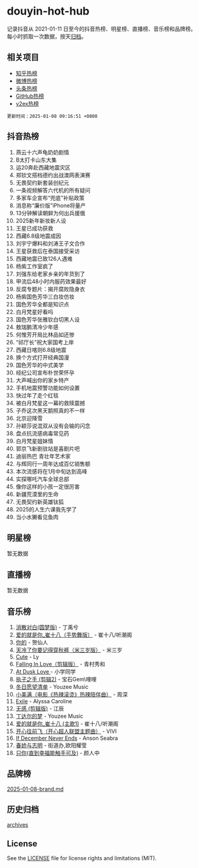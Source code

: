 # douyin-hot-hub

记录抖音从 2021-01-11 日至今的抖音热榜、明星榜、直播榜、音乐榜和品牌榜。每小时抓取一次数据，按天[归档](archives)。

## 相关项目

- [知乎热榜](https://github.com/lonnyzhang423/zhihu-hot-hub)
- [微博热榜](https://github.com/lonnyzhang423/weibo-hot-hub)
- [头条热榜](https://github.com/lonnyzhang423/toutiao-hot-hub)
- [GitHub热榜](https://github.com/lonnyzhang423/github-hot-hub)
- [v2ex热榜](https://github.com/lonnyzhang423/v2ex-hot-hub)


`更新时间：2025-01-08 09:16:51 +0800`

## 抖音热榜

1. 燕云十六声龟奶奶剧情
1. B太打卡山东大集
1. 运20奔赴西藏地震灾区
1. 郑钦文搭档德约出战澳网表演赛
1. 无畏契约新套装创纪元
1. 一条视频解答六代机的所有疑问
1. 多家车企宣布“兜底”补贴政策
1. 消息称“廉价版”iPhone将量产
1. 13分钟解读朝鲜为何出兵援俄
1. 2025新年新妆新人设
1. 王星已成功获救
1. 西藏6.8级地震成因
1. 刘宇宁爆料和刘涛王子文合作
1. 王星获救后在泰国接受采访
1. 西藏地震已致126人遇难
1. 杨紫工作室疯了
1. 刘强东给老家乡亲的年货到了
1. 甲流后48小时内服药效果最好
1. 反腐专题片：揭开腐败隐身衣
1. 杨紫国色芳华三白妆仿妆
1. 国色芳华全都是知识点
1. 白月梵星好看吗
1. 国色芳华张雅钦白切黑人设
1. 敖瑞鹏清冷少年感
1. 何惟芳开局比林品如还惨
1. “祁厅长”祝大家国考上岸
1. 西藏日喀则6.8级地震
1. 换个方式打开经典国漫
1. 国色芳华的中式美学
1. 经纪公司宣布朴世荣怀孕
1. 大声喊出你的家乡特产
1. 手机地震预警功能如何设置
1. 快过年了走个红毯
1. 被白月梵星这一幕的救赎震撼
1. 子乔这次黑天鹅照真的不一样
1. 北京迎降雪
1. 孙颖莎说混双从没有会输的闪念
1. 盘点抗流感病毒常见药
1. 白月梵星姐妹情
1. 郭京飞新剧驻站是喜剧片吧
1. 迪丽热巴 青壮年艺术家
1. 与辉同行一周年达成百亿销售额
1. 本次流感将在1月中旬达到高峰
1. 实探哪吒汽车全球总部
1. 像你这样的小孩一定很厉害
1. 新疆荒漠里的生命
1. 无畏契约新英雄钛狐
1. 2025的人生六课我先学了
1. 当小水獭看见鱼肉

## 明星榜

暂无数据

## 直播榜

暂无数据

## 音乐榜

1. [消散对白(圆梦版)](https://sf5-hl-cdn-tos.douyinstatic.com/obj/tos-cn-ve-2774/og4jB5I5IizzoZVAAAzWgBMAsMDWoArfwBOiFs) - 丁禹兮
1. [爱的就是你_崔十八（手势舞版）](https://sf5-hl-cdn-tos.douyinstatic.com/obj/tos-cn-ve-2774/oApB2AigNyB4sTw7JhBOikMAf0oDJzMWBuIrgm) - 崔十八/听潮阁
1. [你的](https://sf5-hl-cdn-tos.douyinstatic.com/obj/tos-cn-ve-2774/oYuIeKf42jB7sEV6B2upMdpYAgfrQWj0FeRegh) - 贺仙人
1. [天冷了你要记得穿秋裤（米三岁版）](https://sf5-hl-cdn-tos.douyinstatic.com/obj/tos-cn-ve-2774/oQlIwVIDWiZ6BQilAorS7MA0AgCkQDvcZAdm1) - 米三岁
1. [Cute](https://sf5-hl-cdn-tos.douyinstatic.com/obj/tos-cn-ve-2774/o4IbIzHWKAAB4wsS5qMBRiiAlEBGTpQRNfFvuo) - Ly
1. [Falling In Love（剪辑版）](https://sf5-hl-cdn-tos.douyinstatic.com/obj/tos-cn-ve-2774/o8ajpA8zzgBPahbBIO8AcKGBLJezFCRd1wfP9f) - 青村秀和
1. [ At Dusk  Love ](https://sf5-hl-cdn-tos.douyinstatic.com/obj/tos-cn-ve-2774/o8CrpCf5CaYgI4ZrtQgMQAFEfuGqNnRSDQAPBc) - 小学同学
1. [执子之手 (剪辑2)](https://sf5-hl-cdn-tos.douyinstatic.com/obj/tos-cn-ve-2774/oUoZLQjCc31XzqsBnBQUNgeKtYPBcgbFDwtfcu) - 宝石Gem\哩哩
1. [冬日愿望清单](https://sf5-hl-cdn-tos.douyinstatic.com/obj/tos-cn-ve-2774/oIIgUOeamCFCVAzxN6MFRLIBlLGpUqQxeeHrLE) - Youzee Music
1. [小美满（电影《热辣滚烫》热辣陪伴曲）](https://sf5-hl-cdn-tos.douyinstatic.com/obj/tos-cn-ve-2774/o0GAn2lSgfZIDUgtevCGDQYnFg4CwnrBaxbTZL) - 周深
1. [Exile](https://sf5-hl-cdn-tos.douyinstatic.com/obj/tos-cn-ve-2774/oYj4gAQTknKE3WW0Je8KGmQ7z1cA4FefwtbufD) - Alyssa Caroline
1. [无感 (剪辑版)](https://sf5-hl-cdn-tos.douyinstatic.com/obj/tos-cn-ve-2774/o0eIsUzJBDlQaQFC5OFlgbMEZC1TFYBftOBn6p) - 江辰
1. [丁达尔的梦](https://sf3-cdn-tos.douyinstatic.com/obj/tos-cn-ve-2774/oMU3WirUZBVQkAC9ccG5P2IQirziZM2RTInUY) - Youzee Music
1. [爱的就是你_崔十八 (主歌1)](https://sf5-hl-cdn-tos.douyinstatic.com/obj/tos-cn-ve-2774/oI5BO5DhFZ6UTcNCnZaOCBLtZ7WIMQGfgnXf5E) - 崔十八/听潮阁
1. [开心往前飞（开心超人联盟主题曲）](https://sf5-hl-cdn-tos.douyinstatic.com/obj/tos-cn-ve-2774/9d8fb7c82cf1421fb93a9fe925275e0a) - VIVI
1. [If December Never Ends](https://sf5-hl-cdn-tos.douyinstatic.com/obj/tos-cn-ve-2774/oY1IQMoTgCFIBg8RZifyqlBBt1UFgitTYmxeOS) - Anson Seabra
1. [春娇与志明](https://sf5-hl-cdn-tos.douyinstatic.com/obj/tos-cn-ve-2774/e530d8fceb7044b39707d7f9ff54add1) - 街道办,欧阳耀莹
1. [只你(直到幸福能触手可及)](https://sf5-hl-cdn-tos.douyinstatic.com/obj/tos-cn-ve-2774/o0lBkRDzFTeaVSUz3ZZSCBVtZ5DIMQGfgmEAuE) - 颜人中

## 品牌榜

[2025-01-08-brand.md](archives/2025-01-08-brand.md)

## 历史归档

[archives](archives)

## License

See the [LICENSE](LICENSE) file for license rights and limitations (MIT).
